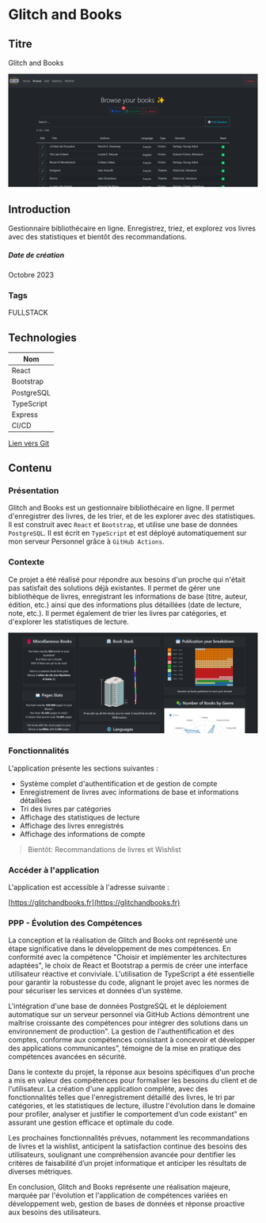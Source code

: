 # Glitch and Books

## Titre

Glitch and Books

![Image de preview](https://raw.githubusercontent.com/Eric-Philippe/GlitchAndBooks/main/img/browse.png)

## Introduction

Gestionnaire bibliothécaire en ligne. Enregistrez, triez, et explorez vos livres avec des statistiques et bientôt des recommandations.

##### Date de création

Octobre 2023

### Tags

FULLSTACK

## Technologies

| Nom        |
| ---------- |
| React      |
| Bootstrap  |
| PostgreSQL |
| TypeScript |
| Express    |
| CI/CD      |

[Lien vers Git](https://github.com/Eric-Philippe/GlitchAndBooks)

## Contenu

### Présentation

Glitch and Books est un gestionnaire bibliothécaire en ligne. Il permet d'enregistrer des livres, de les trier, et de les explorer avec des statistiques. Il est construit avec `React` et `Bootstrap`, et utilise une base de données `PostgreSQL`. Il est écrit en `TypeScript` et est déployé automatiquement sur mon serveur Personnel grâce à `GitHub Actions`.

### Contexte

Ce projet a été réalisé pour répondre aux besoins d'un proche qui n'était pas satisfait des solutions déjà existantes. Il permet de gérer une bibliothèque de livres, enregistrant les informations de base (titre, auteur, édition, etc.) ainsi que des informations plus détaillées (date de lecture, note, etc.). Il permet également de trier les livres par catégories, et d'explorer les statistiques de lecture.

![Stats](https://raw.githubusercontent.com/Eric-Philippe/GlitchAndBooks/main/img/stat-first.png)

### Fonctionnalités

L'application présente les sections suivantes :

- Système complet d'authentification et de gestion de compte
- Enregistrement de livres avec informations de base et informations détaillées
- Tri des livres par catégories
- Affichage des statistiques de lecture
- Affichage des livres enregistrés
- Affichage des informations de compte

> Bientôt: Recommandations de livres et Wishlist

### Accéder à l'application

L'application est accessible à l'adresse suivante :

[https://glitchandbooks.fr](https://glitchandbooks.fr)

### PPP - Évolution des Compétences

La conception et la réalisation de Glitch and Books ont représenté une étape significative dans le développement de mes compétences. En conformité avec la compétence "Choisir et implémenter les architectures adaptées", le choix de React et Bootstrap a permis de créer une interface utilisateur réactive et conviviale. L'utilisation de TypeScript a été essentielle pour garantir la robustesse du code, alignant le projet avec les normes de pour sécuriser les services et données d’un système.

L'intégration d'une base de données PostgreSQL et le déploiement automatique sur un serveur personnel via GitHub Actions démontrent une maîtrise croissante des compétences pour intégrer des solutions dans un environnement de production". La gestion de l'authentification et des comptes, conforme aux compétences consistant à concevoir et développer des applications communicantes", témoigne de la mise en pratique des compétences avancées en sécurité.

Dans le contexte du projet, la réponse aux besoins spécifiques d'un proche a mis en valeur des compétences pour formaliser les besoins du client et de l'utilisateur. La création d'une application complète, avec des fonctionnalités telles que l'enregistrement détaillé des livres, le tri par catégories, et les statistiques de lecture, illustre l'évolution dans le domaine pour profiler, analyser et justifier le comportement d’un code existant" en assurant une gestion efficace et optimale du code.

Les prochaines fonctionnalités prévues, notamment les recommandations de livres et la wishlist, anticipent la satisfaction continue des besoins des utilisateurs, soulignant une compréhension avancée pour dentifier les critères de faisabilité d’un projet informatique et anticiper les résultats de diverses métriques.

En conclusion, Glitch and Books représente une réalisation majeure, marquée par l'évolution et l'application de compétences variées en développement web, gestion de bases de données et réponse proactive aux besoins des utilisateurs.
